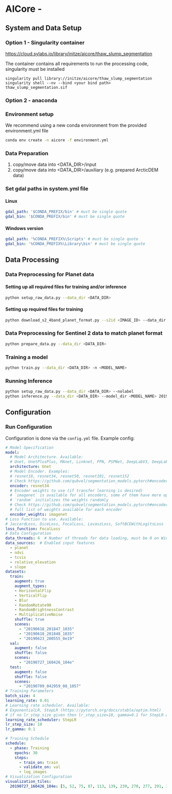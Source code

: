 # AICore - 

## System and Data Setup

### Option 1 - Singularity container
https://cloud.sylabs.io/library/initze/aicore/thaw_slump_segmentation

The container contains all requirements to run the processing code, singularity must be installed

```
singularity pull library://initze/aicore/thaw_slump_segmentation
singularity shell --nv --bind <your bind path> thaw_slump_segmentation.sif
```
### Option 2 - anaconda
### Environment setup
We recommend using a new conda environment from the provided environment.yml file
```bash
conda env create -n aicore -f environment.yml
```

### Data Preparation

1. copy/move data into <DATA_DIR>/input
2. copy/move data into <DATA_DIR>/auxiliary (e.g. prepared ArcticDEM data)

### Set gdal paths in system.yml file
#### Linux

```yaml
gdal_path: '$CONDA_PREFIX/bin' # must be single quote
gdal_bin: '$CONDA_PREFIX/bin' # must be single quote
```

#### Windows version

```yaml
gdal_path: '%CONDA_PREFIX%\Scripts' # must be single quote
gdal_bin: '%CONDA_PREFIX%\Library\bin' # must be single quote
```

## Data Processing

### Data Preprocessing for Planet data

#### Setting up all required files for training and/or inference 
```bash
python setup_raw_data.py --data_dir <DATA_DIR>
```

#### Setting up required files for training 
```bash
python download_s2_4band_planet_format.py --s2id <IMAGE_ID> --data_dir <DATA_DIR>
```

### Data Preprocessing for Sentinel 2 data to match planet format
```bash
python prepare_data.py --data_dir <DATA_DIR>
```


### Training a model
```bash
python train.py --data_dir <DATA_DIR> -n <MODEL_NAME>
```

### Running Inference
```bash
python setup_raw_data.py --data_dir <DATA_DIR> --nolabel
python inference.py --data_dir <DATA_DIR> --model_dir <MODEL_NAME> 20190727_160426_104e 20190709_042959_08_1057
```

## Configuration

### Run Configuration

Configuration is done via the `config.yml` file. Example config:

```yaml
# Model Specification
model:
  # Model Architecture. Available:
  # Unet, UnetPlusPlus, MAnet, Linknet, FPN, PSPNet, DeepLabV3, DeepLabV3Plus, PAN]
  architecture: Unet
  # Model Encoder. Examples:
  # resnet18, resnet34, resnet50, resnet101, resnet152
  # Check https://github.com/qubvel/segmentation_models.pytorch#encoders for the full list of available encoders
  encoder: resnet34
  # Encoder weights to use (if transfer learning is desired)
  # `imagenet` is available for all encoders, some of them have more options available
  # `random` initializes the weights randomly
  # Check https://github.com/qubvel/segmentation_models.pytorch#encoders for the
  # full list of weights available for each encoder
  encoder_weights: imagenet
# Loss Function to use. Available:
# JaccardLoss, DiceLoss, FocalLoss, LovaszLoss, SoftBCEWithLogitsLoss
loss_function: FocalLoss
# Data Configuration
data_threads: 4  # Number of threads for data loading, must be 0 on Windows
data_sources:  # Enabled input features
  - planet
  - ndvi
  - tcvis
  - relative_elevation
  - slope
datasets:
  train:
    augment: true
    augment_types:
    - HorizontalFlip
    - VerticalFlip
    - Blur
    - RandomRotate90
    - RandomBrightnessContrast
    - MultiplicativeNoise
    shuffle: true
    scenes:
      - "20190618_201847_1035"
      - "20190618_201848_1035"
      - "20190623_200555_0e19"
  val:
    augment: false
    shuffle: false
    scenes:
      - "20190727_160426_104e"
  test:
    augment: false
    shuffle: false
    scenes:
      - "20190709_042959_08_1057"
# Training Parameters
batch_size: 4
learning_rate: 0.01
# Learning rate scheduler. Available:
# ExponentialLR, StepLR (https://pytorch.org/docs/stable/optim.html)
# if no lr_step_size given then lr_step_size=10, gamma=0.1 for StepLR and gamma=0.9 for ExponentialLR
learning_rate_scheduler: StepLR
lr_step_size: 10
lr_gamma: 0.1

# Training Schedule
schedule:
  - phase: Training
    epochs: 30
    steps:
      - train_on: train
      - validate_on: val
      - log_images
# Visualization Configuration
visualization_tiles:
  20190727_160426_104e: [5, 52, 75, 87, 113, 139, 239, 270, 277, 291, 305]

```
